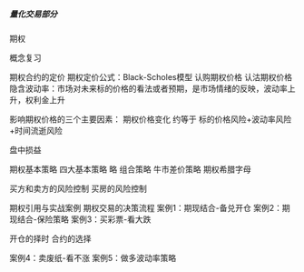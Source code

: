#####  量化交易部分
期权

概念复习

期权合约的定价
  期权定价公式：Black-Scholes模型
    认购期权价格
    认沽期权价格
  隐含波动率：市场对未来标的价格的看法或者预期，是市场情绪的反映，波动率上升，权利金上升

影响期权价格的三个主要因素：
  期权价格变化  约等于  标的价格风险+波动率风险+时间流逝风险

盘中损益

期权基本策略
  四大基本策略
    略
  组合策略
    牛市差价策略
期权希腊字母

买方和卖方的风险控制
  买房的风险控制
  
期权引用与实战案例
  期权交易的决策流程
  案例1：期现结合-备兑开仓
  案例2：期现结合-保险策略
  案例3：买彩票-看大跌
  
  开仓的择时
  合约的选择
  
  案例4：卖废纸-看不涨
  案例5：做多波动率策略
